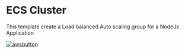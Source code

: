 # ECS Cluster
This template create a Load balanced Auto scaling group for a NodeJs Application

[![awsbutton](https://s3.amazonaws.com/cloudformation-examples/cloudformation-launch-stack.png)](https://console.aws.amazon.com/cloudformation/home?region=us-east-1#/stacks/new?stackName=myteststack&templateURL=https://github.com/oscarnevarezleal/nodejs-ecs-cluster/blob/master/cloudformation.json)
